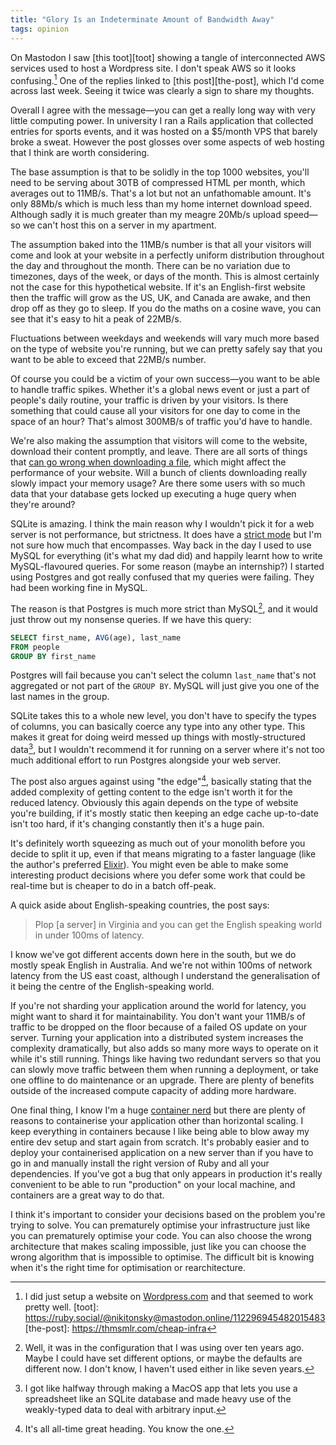 ```yaml
---
title: "Glory Is an Indeterminate Amount of Bandwidth Away"
tags: opinion
---
```


On Mastodon I saw [this toot][toot] showing a tangle of interconnected AWS services used to host a Wordpress site. I don't speak AWS so it looks confusing.[^wordpress] One of the replies linked to [this post][the-post], which I'd come across last week. Seeing it twice was clearly a sign to share my thoughts.

[^wordpress]: I did just setup a website on [Wordpress.com](https://wordpress.com) and that seemed to work pretty well.
[toot]: https://ruby.social/@nikitonsky@mastodon.online/112296945482015483
[the-post]: https://thmsmlr.com/cheap-infra

Overall I agree with the message—you can get a really long way with very little computing power. In university I ran a Rails application that collected entries for sports events, and it was hosted on a $5/month VPS that barely broke a sweat. However the post glosses over some aspects of web hosting that I think are worth considering.

The base assumption is that to be solidly in the top 1000 websites, you'll need to be serving about 30TB of compressed HTML per month, which averages out to 11MB/s. That's a lot but not an unfathomable amount. It's only 88Mb/s which is much less than my home internet download speed. Although sadly it is much greater than my meagre 20Mb/s upload speed—so we can't host this on a server in my apartment.

The assumption baked into the 11MB/s number is that all your visitors will come and look at your website in a perfectly uniform distribution throughout the day and throughout the month. There can be no variation due to timezones, days of the week, or days of the month. This is almost certainly not the case for this hypothetical website. If it's an English-first website then the traffic will grow as the US, UK, and Canada are awake, and then drop off as they go to sleep. If you do the maths on a cosine wave, you can see that it's easy to hit a peak of 22MB/s.

Fluctuations between weekdays and weekends will vary much more based on the type of website you're running, but we can pretty safely say that you want to be able to exceed that 22MB/s number.

Of course you could be a victim of your own success—you want to be able to handle traffic spikes. Whether it's a global news event or just a part of people's daily routine, your traffic is driven by your visitors. Is there something that could cause all your visitors for one day to come in the space of an hour? That's almost 300MB/s of traffic you'd have to handle.

We're also making the assumption that visitors will come to the website, download their content promptly, and leave. There are all sorts of things that [can go wrong when downloading a file][download], which might affect the performance of your website. Will a bunch of clients downloading really slowly impact your memory usage? Are there some users with so much data that your database gets locked up executing a huge query when they're around?

[download]: https://fasterthanli.me/articles/downloads-gone-wrong

SQLite is amazing. I think the main reason why I wouldn't pick it for a web server is not performance, but strictness. It does have a [strict mode](https://sqlite.org/stricttables.html) but I'm not sure how much that encompasses. Way back in the day I used to use MySQL for everything (it's what my dad did) and happily learnt how to write MySQL-flavoured queries. For some reason (maybe an internship?) I started using Postgres and got really confused that my queries were failing. They had been working fine in MySQL.

The reason is that Postgres is much more strict than MySQL[^maybe-not], and it would just throw out my nonsense queries. If we have this query:

[^maybe-not]: Well, it was in the configuration that I was using over ten years ago. Maybe I could have set different options, or maybe the defaults are different now. I don't know, I haven't used either in like seven years.

```sql
SELECT first_name, AVG(age), last_name
FROM people
GROUP BY first_name
```

Postgres will fail because you can't select the column `last_name` that's not aggregated or not part of the `GROUP BY`. MySQL will just give you one of the last names in the group.

SQLite takes this to a whole new level, you don't have to specify the types of columns, you can basically coerce any type into any other type. This makes it great for doing weird messed up things with mostly-structured data[^squish], but I wouldn't recommend it for running on a server where it's not too much additional effort to run Postgres alongside your web server.

[^squish]: I got like halfway through making a MacOS app that lets you use a spreadsheet like an SQLite database and made heavy use of the weakly-typed data to deal with arbitrary input.

The post also argues against using "the edge"[^the-edge], basically stating that the added complexity of getting content to the edge isn't worth it for the reduced latency. Obviously this again depends on the type of website you're building, if it's mostly static then keeping an edge cache up-to-date isn't too hard, if it's changing constantly then it's a huge pain.

[^the-edge]: It's all all-time great heading. You know the one.

It's definitely worth squeezing as much out of your monolith before you decide to split it up, even if that means migrating to a faster language (like the author's preferred [Elixir](https://elixir-lang.org)). You might even be able to make some interesting product decisions where you defer some work that could be real-time but is cheaper to do in a batch off-peak.

A quick aside about English-speaking countries, the post says:

> Plop [a server] in Virginia and you can get the English speaking world in under 100ms of latency.

I know we've got different accents down here in the south, but we do mostly speak English in Australia. And we're not within 100ms of network latency from the US east coast, although I understand the generalisation of it being the centre of the English-speaking world.

If you're not sharding your application around the world for latency, you might want to shard it for maintainability. You don't want your 11MB/s of traffic to be dropped on the floor because of a failed OS update on your server. Turning your application into a distributed system increases the complexity dramatically, but also adds so many more ways to operate on it while it's still running. Things like having two redundant servers so that you can slowly move traffic between them when running a deployment, or take one offline to do maintenance or an upgrade. There are plenty of benefits outside of the increased compute capacity of adding more hardware.

One final thing, I know I'm a huge [container nerd][podman] but there are plenty of reasons to containerise your application other than horizontal scaling. I keep everything in containers because I like being able to blow away my entire dev setup and start again from scratch. It's probably easier and to deploy your containerised application on a new server than if you have to go in and manually install the right version of Ruby and all your dependencies. If you've got a bug that only appears in production it's really convenient to be able to run "production" on your local machine, and containers are a great way to do that.

[podman]: /tags/#podman

I think it's important to consider your decisions based on the problem you're trying to solve. You can prematurely optimise your infrastructure just like you can prematurely optimise your code. You can also choose the wrong architecture that makes scaling impossible, just like you can choose the wrong algorithm that is impossible to optimise. The difficult bit is knowing when it's the right time for optimisation or rearchitecture.
